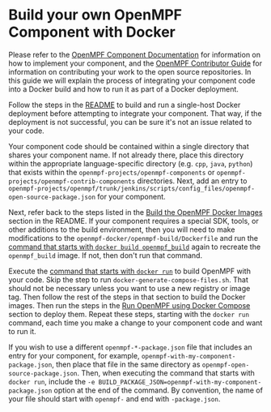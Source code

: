 # Build your own OpenMPF Component with Docker

Please refer to the [OpenMPF Component
Documentation](https://openmpf.github.io/docs/site/Component-API-Overview/index.html)
for information on how to implement your component, and the [OpenMPF Contributor
Guide](https://openmpf.github.io/docs/site/Contributor-Guide/index.html) for
information on contributing your work to the open source repositories. In this
guide we will explain the process of integrating your component code into a
Docker build and how to run it as part of a Docker deployment.

Follow the steps in the [README](README.md#getting-started) to build and run a
single-host Docker deployment before attempting to integrate your component.
That way, if the deployment is not successful, you can be sure it's not an issue
related to your code.

Your component code should be contained within a single directory that shares
your component name. If not already there, place this directory within the
appropriate language-specific directory (e.g. `cpp`, `java`, `python`) that
exists within the `openmpf-projects/openmpf-components` or
`openmpf-projects/openmpf-contrib-components` directories. Next, add an entry to
`openmpf-projects/openmpf/trunk/jenkins/scripts/config_files/openmpf-open-source-package.json`
for your component.

Next, refer back to the steps listed in the [Build the OpenMPF Docker Images
](README.md#build-the-openmpf-docker-images) section in the README. If your
component requires a special SDK, tools, or other additions to the build
environment, then you will need to make modifications to the
`openmpf-docker/openmpf-build/Dockerfile` and run the [command that starts with
`docker build openmpf_build`](README.md#docker-build-command) again to recreate
the `openmpf_build` image. If not, then don't run that command.

Execute the [command that starts with `docker
run`](README.md#docker-run-command) to build OpenMPF with your code. Skip the
step to run `docker-generate-compose-files.sh`. That should not be necessary
unless you want to use a new registry or image tag. Then follow the rest of the
steps in that section to build the Docker images. Then run the steps in the [Run
OpenMPF using Docker Compose](README.md#run-openmpf-using-docker-compose)
section to deploy them. Repeat these steps, starting with the `docker run`
command, each time you make a change to your component code and want to run it.

If you wish to use a different `openmpf-*-package.json` file that includes an
entry for your component, for example, `openmpf-with-my-component-package.json`,
then place that file in the same directory as
`openmpf-open-source-package.json`. Then, when executing the command that starts
with `docker run`, include the `-e
BUILD_PACKAGE_JSON=openmpf-with-my-component-package.json` option at the end of
the command. By convention, the name of your file should start with `openmpf-`
and end with `-package.json`.
